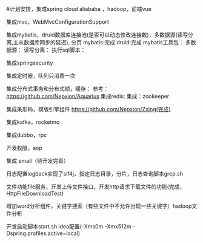 #计划安排，集成spring cloud aliababa ，hadoop，前端vue

集成mvc，WebMvcConfigurationSupport


集成mybatis，druid数据库连接池(是否可以动态修改连接数)，多数据源(读写分离,主从数据库同步的延迟),
    分页
    mybatis:完成
    druid:完成
    mybatis工具包：
    多数据源：
    读写分离：
    执行sql脚本：

集成springsecurity

集成定时器，队列只消费一次

集成分布式事务和分布式锁，缓存：
    参考：https://github.com/Nepxion/Aquarius 
    集成redis:
    集成：zookeeper
    
集成条形码，模版引擎组件 https://github.com/Nepxion/Zxing(完成)

集成kafka，rocketmq

集成dubbo，rpc

开发权限，aop

集成 email（待开发完善）

日志配置logback实现了slf4j，指定日志目录，分片，日志查询脚本grep.sh

文件功能file服务，开发上传文件接口，开发http请求下载文件的功能(完成，HttpFileDownloadTest)

增加word分析组件，关键字搜索（有些文件中不允许出现一些关键字）hadoop文件分析


开发启动脚本start.sh idea配置(-Xms0m -Xmx512m -Dspring.profiles.active=local)